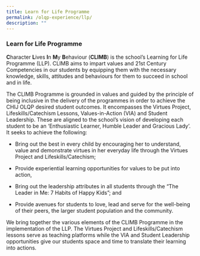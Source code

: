 ```yaml
---
title: Learn for Life Programme
permalink: /olqp-experience/llp/
description: ""
---
```

### Learn for Life Programme

**C**haracter **L**ives **I**n **M**y **B**ehaviour (**CLIMB**) is the school’s Learning for Life Programme (LLP). CLIMB aims to impart values and 21st Century Competencies in our students by equipping them with the necessary knowledge, skills, attitudes and behaviours for them to succeed in school and in life.

  

The CLIMB Programme is grounded in values and guided by the principle of being inclusive in the delivery of the programmes in order to achieve the CHIJ OLQP desired student outcomes. It encompasses the Virtues Project, Lifeskills/Catechism Lessons, Values-in-Action (VIA) and Student Leadership. These are aligned to the school’s vision of developing each student to be an ‘Enthusiastic Learner, Humble Leader and Gracious Lady’. It seeks to achieve the following:

  

*   Bring out the best in every child by encouraging her to understand, value and demonstrate virtues in her everyday life through the Virtues Project and Lifeskills/Catechism;

*   Provide experiential learning opportunities for values to be put into action,

*   Bring out the leadership attributes in all students through the “The Leader in Me: 7 Habits of Happy Kids”; and

*   Provide avenues for students to love, lead and serve for the well-being of their peers, the larger student population and the community.

  

We bring together the various elements of the CLIMB Programme in the implementation of the LLP. The Virtues Project and Lifeskills/Catechism lessons serve as teaching platforms while the VIA and Student Leadership opportunities give our students space and time to translate their learning into actions.